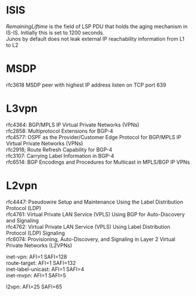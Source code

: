 # ISIS
*RemainingLiftime* is the field of LSP PDU that holds the aging mechanism in IS-IS. Initially this is set to 1200 seconds.  
Junos by default does not leak external IP reachability information from L1 to L2

# MSDP
rfc3618
MSDP peer with highest IP address listen on TCP port 639

# L3vpn
rfc4364: BGP/MPLS IP Virtual Private Networks (VPNs)  
rfc2858: Multiprotocol Extensions for BGP-4  
rfc4577: OSPF as the Provider/Customer Edge Protocol for BGP/MPLS IP Virtual Private Networks (VPNs)  
rfc2918; Route Refresh Capability for BGP-4  
rfc3107: Carrying Label Information in BGP-4  
rfc6514: BGP Encodings and Procedures for Multicast in MPLS/BGP IP VPNs  

# L2vpn
rfc4447: Pseudowire Setup and Maintenance Using the Label Distribution Protocol (LDP)  
rfc4761: Virtual Private LAN Service (VPLS) Using BGP for Auto-Discovery and Signaling  
rfc4762: Virtual Private LAN Service (VPLS) Using Label Distribution Protocol (LDP) Signaling  
rfc6074: Provisioning, Auto-Discovery, and Signaling in Layer 2 Virtual Private Networks (L2VPNs)  


inet-vpn: AFI=1 SAFI=128  
route-target: AFI=1 SAFI=132  
inet-label-unicast: AFI=1 SAFI=4  
inet-mvpn: AFI=1 SAFI=5  

l2vpn: AFI=25 SAFI=65

